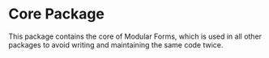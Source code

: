 # Core Package

This package contains the core of Modular Forms, which is used in all other packages to avoid writing and maintaining the same code twice.
